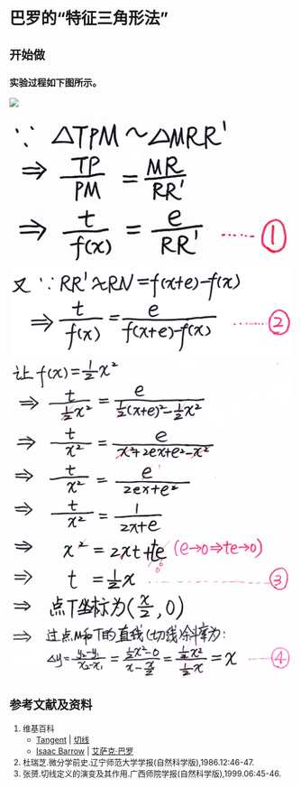 # 巴罗的“特征三角形法”

## 开始做

### 实验过程如下图所示。

![](/images/微分/过曲线上某一点的切线/巴罗的“特征三角形法”/1a1.jpg)

![](/images/微分/过曲线上某一点的切线/巴罗的“特征三角形法”/2a1.jpg)
![](/images/微分/过曲线上某一点的切线/巴罗的“特征三角形法”/2a2.jpg)
![](/images/微分/过曲线上某一点的切线/巴罗的“特征三角形法”/2a3.jpg)
![](/images/微分/过曲线上某一点的切线/巴罗的“特征三角形法”/2a4.jpg)

## 参考文献及资料

1. 维基百科
	- [Tangent](https://en.wikipedia.org/wiki/Tangent) | [切线](https://zh.wikipedia.org/wiki/%E5%88%87%E7%BA%BF) 
	- [Isaac Barrow](https://en.wikipedia.org/wiki/Isaac_Barrow) | [艾萨克·巴罗](https://zh.wikipedia.org/wiki/%E8%89%BE%E8%90%A8%E5%85%8B%C2%B7%E5%B7%B4%E7%BD%97) 
2. 杜瑞芝.微分学前史.辽宁师范大学学报(自然科学版),1986.12:46-47.  	
3. 张赟.切线定义的演变及其作用.广西师院学报(自然科学版),1999.06:45-46.

